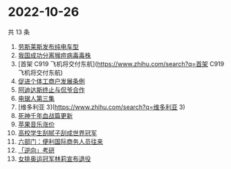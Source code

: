 # 2022-10-26

共 13 条

<!-- BEGIN -->
<!-- 最后更新时间 Wed Oct 26 2022 14:09:27 GMT+0800 (China Standard Time) -->

1. [劳斯莱斯发布纯电车型](https://www.zhihu.com/search?q=劳斯莱斯发布纯电车型)
1. [我国成功分离猴痘病毒毒株](https://www.zhihu.com/search?q=我国成功分离猴痘病毒毒株)
1. [首架 C919 飞机将交付东航](https://www.zhihu.com/search?q=首架 C919 飞机将交付东航)
1. [促进个体工商户发展条例](https://www.zhihu.com/search?q=促进个体工商户发展条例)
1. [阿迪达斯终止与侃爷合作](https://www.zhihu.com/search?q=阿迪达斯终止与侃爷合作)
1. [电锯人第三集](https://www.zhihu.com/search?q=电锯人第三集)
1. [维多利亚 3](https://www.zhihu.com/search?q=维多利亚 3)
1. [死神千年血战篇更新](https://www.zhihu.com/search?q=死神千年血战篇更新)
1. [苹果音乐涨价](https://www.zhihu.com/search?q=苹果音乐涨价)
1. [高校学生刮腻子刮成世界冠军](https://www.zhihu.com/search?q=高校学生刮腻子刮成世界冠军)
1. [六部门：便利国际商务人员往来](https://www.zhihu.com/search?q=六部门：便利国际商务人员往来)
1. [「逆向」考研](https://www.zhihu.com/search?q=「逆向」考研)
1. [女排奥运冠军林莉宣布退役](https://www.zhihu.com/search?q=女排奥运冠军林莉宣布退役)

<!-- END -->
